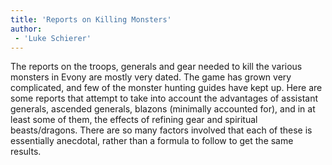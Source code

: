```yaml
---
title: 'Reports on Killing Monsters'
author: 
 - 'Luke Schierer'
---
```


The reports on the troops, generals and gear needed to kill the various
monsters in Evony are mostly very dated.  The game has grown very complicated,
and few of the monster hunting guides have kept up.  Here are some reports that
attempt to take into account the advantages of assistant generals, ascended
generals, blazons (minimally accounted for), and in at least some of them, the
effects of refining gear and spiritual beasts/dragons.  There are so many
factors involved that each of these is essentially anecdotal, rather than a
formula to follow to get the same results.
